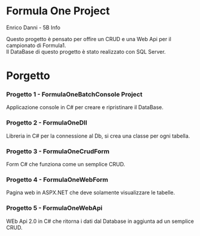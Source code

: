 # Formula One Project

Enrico Danni - 5B Info

Questo progetto è pensato per offire un CRUD e una Web Api per il campionato di Formula1. <br>
Il DataBase di questo progetto è stato realizzato con SQL Server. <br>

# Porgetto

### Progetto 1 - FormulaOneBatchConsole Project

Applicazione console in C# per creare e ripristinare il DataBase.

### Progetto 2 - FormulaOneDll

Libreria in C# per la connessione al Db, si crea una classe per ogni tabella.

### Progetto 3 - FormulaOneCrudForm

Form C# che funziona come un semplice CRUD.

### Progetto 4 - FormulaOneWebForm

Pagina web in ASPX.NET che deve solamente visualizzare le tabelle.

### Progetto 5 - FormulaOneWebApi

WEb Api 2.0 in C# che ritorna i dati dal Database in aggiunta ad un semplice CRUD.
